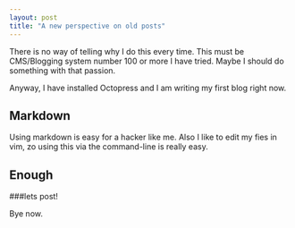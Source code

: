 ```yaml
---
layout: post
title: "A new perspective on old posts"
---
```

There is no way of telling why I do this every time. This must be CMS/Blogging system number 100 or more I have tried. Maybe I should do something with that passion.

Anyway, I have installed Octopress and I am writing my first blog right now.

Markdown
---------
Using markdown is easy for a hacker like me. Also I like to edit my fies in vim, zo using this via the command-line is really easy.

Enough
------
###lets post!

Bye now.
